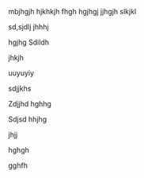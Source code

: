 mbjhgjh
hjkhkjh
fhgh
hgjhgj
jjhgjh
slkjkl

sd,sjdlj
jhhhj


hgjhg
Sdildh

jhkjh

uuyuyiy

sdjjkhs

Zdjjhd
hghhg

Sdjsd
hhjhg

jhjj

hghgh


gghfh
